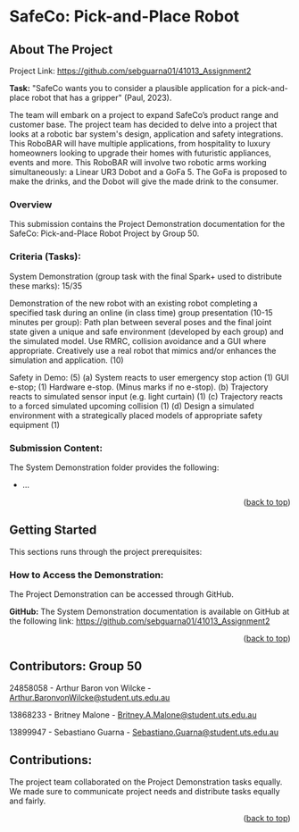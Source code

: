 # SafeCo: Pick-and-Place Robot

<!-- ABOUT THE PROJECT -->
## About The Project
Project Link: https://github.com/sebguarna01/41013_Assignment2

**Task:** "SafeCo wants you to consider a plausible application for a pick-and-place robot that has a gripper" (Paul, 2023).

The team will embark on a project to expand SafeCo’s product range and customer base. The project team has decided to delve into a project that looks at a robotic bar system's design, application and safety integrations. This RoboBAR will have multiple applications, from hospitality to luxury homeowners looking to upgrade their homes with futuristic appliances, events and more. This RoboBAR will involve two robotic arms working simultaneously: a Linear UR3 Dobot and a GoFa 5. The GoFa is proposed to make the drinks, and the Dobot will give the made drink to the consumer. 

### Overview
This submission contains the Project Demonstration documentation for the SafeCo: Pick-and-Place Robot Project by Group 50. 

### Criteria (Tasks):
System Demonstration (group task with the final Spark+ used to distribute these marks): 15/35

Demonstration of the new robot with an existing robot completing a specified task during an online (in class time) group presentation (10-15 minutes per group): Path plan between several poses and the final joint state given a  unique and safe environment (developed by each group) and the simulated model. Use RMRC, collision avoidance and a GUI where appropriate. Creatively use a real robot that mimics and/or enhances the simulation and application. (10)

Safety in Demo: (5)
(a) System reacts to user emergency stop action (1) GUI e-stop; (1) Hardware e-stop. (Minus marks if no e-stop).
(b) Trajectory reacts to simulated sensor input (e.g. light curtain) (1)
(c) Trajectory reacts to a forced simulated upcoming collision (1)
(d) Design a simulated environment with a strategically placed models of appropriate safety equipment (1)

### Submission Content:
The System Demonstration folder provides the following:
* ...

<p align="right">(<a href="#readme-top">back to top</a>)</p>

<!-- GETTING STARTED -->
## Getting Started
This sections runs through the project prerequisites:

### How to Access the Demonstration:
The Project Demonstration can be accessed through GitHub.

**GitHub:**
The System Demonstration documentation is available on GitHub at the following link: https://github.com/sebguarna01/41013_Assignment2

<p align="right">(<a href="#readme-top">back to top</a>)</p>

<!-- CONTRIBUTORS -->
## Contributors: Group 50
24858058 - Arthur Baron von Wilcke - Arthur.BaronvonWilcke@student.uts.edu.au

13868233 - Britney Malone - Britney.A.Malone@student.uts.edu.au

13899947 - Sebastiano Guarna - Sebastiano.Guarna@student.uts.edu.au

<!-- CONTRIBUTIONS -->
## Contributions:
The project team collaborated on the Project Demonstration tasks equally. We made sure to communicate project needs and distribute tasks equally and fairly.

<p align="right">(<a href="#readme-top">back to top</a>)</p>
